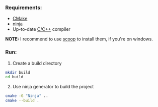 ### Requirements:

- [CMake](https://cmake.org/download/)
- [ninja](https://github.com/ninja-build/ninja)
- Up-to-date [C/C++](https://nuwen.net/mingw.html) compiler

**NOTE:** I recommend to use [scoop](https://scoop.sh/) to install them, if you're on windows.

### Run:

1. Create a build directory

```sh
mkdir build
cd build
```

2. Use ninja generator to build the project

```sh
cmake -G "Ninja" ..
cmake --build .
```

